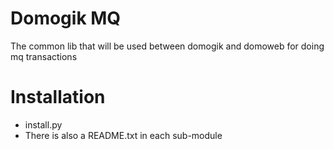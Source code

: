 Domogik MQ
==========
The common lib that will be used between domogik and domoweb for doing mq transactions

Installation
============
* install.py
* There is also a README.txt in each sub-module
